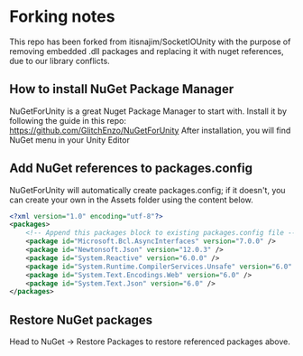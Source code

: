 # Forking notes

This repo has been forked from itisnajim/SocketIOUnity with the purpose of removing embedded .dll packages and replacing it with nuget references, due to our library conflicts.

## How to install NuGet Package Manager

NuGetForUnity is a great Nuget Package Manager to start with. Install it by following the guide in this repo: <https://github.com/GlitchEnzo/NuGetForUnity>
After installation, you will find NuGet menu in your Unity Editor

## Add NuGet references to packages.config

NuGetForUnity will automatically create packages.config; if it doesn't, you can create your own in the Assets folder using the content below.

```xml
<?xml version="1.0" encoding="utf-8"?>
<packages>
    <!-- Append this packages block to existing packages.config file -->
    <package id="Microsoft.Bcl.AsyncInterfaces" version="7.0.0" />
    <package id="Newtonsoft.Json" version="12.0.3" />
    <package id="System.Reactive" version="6.0.0" />
    <package id="System.Runtime.CompilerServices.Unsafe" version="6.0" />
    <package id="System.Text.Encodings.Web" version="6.0" />
    <package id="System.Text.Json" version="6.0" />
</packages>
```

## Restore NuGet packages

Head to NuGet -> Restore Packages to restore referenced packages above.

